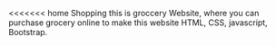 <<<<<<< 
home Shopping this is groccery Website, where you can purchase grocery online
 to make this website HTML, CSS, javascript, Bootstrap.
>>>>>>

